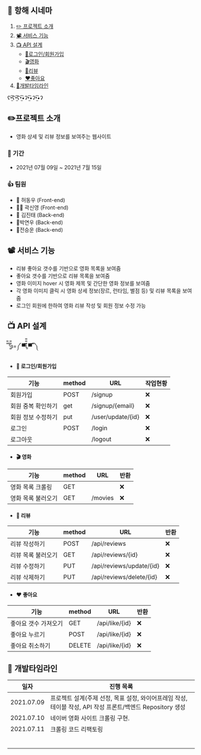 ## 🎥 항해 시네마


1. [✏️ 프로젝트 소개 ](#-프로젝트-소개)
2. [📽 서비스 기능](#-서비스-기능)
3. [ 📺 API 설계](#-API-설계)
    - [💾로그인/회원가입](#-로그인/회원가입)
    - [🎬영화](#-영화)
    - [📃리뷰](#-리뷰)
    - [❤️좋아요](#-좋아요)
4. [🦁개발타임라인](#-개발타임라인)

ʕ•̫͡ʕ•̫͡ʕ•̫͡•ʔ•̫͡•ʔ•̫͡•ʔ

## ✏️프로젝트 소개

- 영화 상세 및 리뷰 정보를 보여주는 웹사이트

### 📆 기간

- 2021년 07월 09일 ~ 2021년 7월 15일

### 👍 팀원

- 🐔 허동우	(Front-end)
- 🐸🦔 곽신영	(Front-end)
- 🐏 김진태	(Back-end)
- 🦑박연우	(Back-end)
- 🦨전승운  (Back-end)


##  📽 서비스 기능

- 리뷰 좋아요 갯수를 기반으로 영화 목록을 보여줌
- 좋아요 갯수를 기반으로 리뷰 목록을 보여줌
- 영화 이미지 hover 시 영화 제목 및 간단한 영화 정보를 보여줌
- 각 영화 이미지 클릭 시 영화 상세 정보(장르, 런타임, 별점 등) 및 리뷰 목록을 보여줌
- 로그인 회원에 한하여 영화 리뷰 작성 및 회원 정보 수정 가능



## 📺 API 설계

̿̿ ̿’̿’̵͇̿̿з=༼ ▀̿̿Ĺ̯̿̿▀̿ ̿ ༽



* #### 💾 로그인/회원가입

| 기능               | method | URL               | 작업현황 |
| ------------------ | ------ | ----------------- | -------- |
| 회원가입           | POST   | /signup           | ❌        |
| 회원 중복 확인하기 | get    | /signup/{email}   | ❌        |
| 회원 정보 수정하기 | put    | /user/update/{id} | ❌        |
| 로그인             | POST   | /login            | ❌        |
| 로그아웃           |        | /logout           | ❌        |

* #### 🎬 영화

| 기능               | method | URL     | 반환 |
| ------------------ | ------ | ------- | ---- |
| 영화 목록 크롤링   | GET    |         | ❌    |
| 영화 목록 불러오기 | GET    | /movies | ❌    |

* #### 📃 리뷰

| 기능               | method | URL                      | 반환 |
| ------------------ | ------ | ------------------------ | ---- |
| 리뷰 작성하기      | POST   | /api/reviews             | ❌    |
| 리뷰 목록 불러오기 | GET    | /api/reviews/{id}        | ❌    |
| 리뷰 수정하기      | PUT    | /api/reviews/update/{id} | ❌    |
| 리뷰 삭제하기      | PUT    | /api/reviews/delete/{id} | ❌    |

* #### ❤️ 좋아요

| 기능                 | method | URL            | 반환 |
| -------------------- | ------ | -------------- | ---- |
| 좋아요 갯수 가져오기 | GET    | /api/like/{id} | ❌    |
| 좋아요 누르기        | POST   | /api/like/{id} | ❌    |
| 좋아요 취소하기      | DELETE | /api/like/{id} | ❌    |



## 🦁 개발타임라인

| 일자       | 진행 목록                                                    |
| ---------- | ------------------------------------------------------------ |
| 2021.07.09 | 프로젝트 설계(주제 선정, 목표 설정, 와이어프레임 작성, 테이블 작성, API 작성 프론트/백엔드 Repository 생성 |
| 2021.07.10 | 네이버 영화 사이트 크롤링 구현.                                                             |
| 2021.07.11 | 크롤링 코드 리팩토링                                                              |
|            |                                                              |
|            |                                                              |
|            |                                                              |
|            |                                                              |
|            |                                                              |
|            |                                                              |